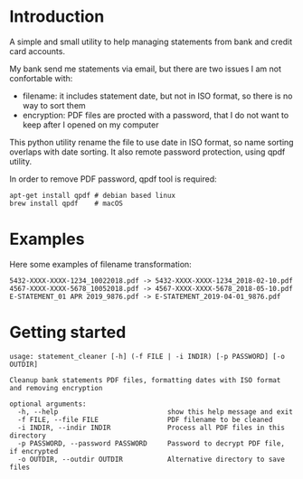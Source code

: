 Introduction
============
A simple and small utility to help managing statements from bank and credit card accounts.

My bank send me statements via email, but there are two issues I am not confortable with:
* filename: it includes statement date, but not in ISO format, so there is no way to sort them
* encryption: PDF files are procted with a password, that I do not want to keep after I opened on my computer

This python utility rename the file to use date in ISO format, so name sorting overlaps with date sorting.
It also remote password protection, using qpdf utility.

In order to remove PDF password, qpdf tool is required:

    apt-get install qpdf # debian based linux
    brew install qpdf    # macOS

Examples
========

Here some examples of filename transformation:

    5432-XXXX-XXXX-1234_10022018.pdf -> 5432-XXXX-XXXX-1234_2018-02-10.pdf
    4567-XXXX-XXXX-5678_10052018.pdf -> 4567-XXXX-XXXX-5678_2018-05-10.pdf
    E-STATEMENT_01 APR 2019_9876.pdf -> E-STATEMENT_2019-04-01_9876.pdf



Getting started
===============

    usage: statement_cleaner [-h] (-f FILE | -i INDIR) [-p PASSWORD] [-o OUTDIR]
    
    Cleanup bank statements PDF files, formatting dates with ISO format and removing encryption
    
    optional arguments:
      -h, --help                           show this help message and exit
      -f FILE, --file FILE                 PDF filename to be cleaned
      -i INDIR, --indir INDIR              Process all PDF files in this directory
      -p PASSWORD, --password PASSWORD     Password to decrypt PDF file, if encrypted
      -o OUTDIR, --outdir OUTDIR           Alternative directory to save files
